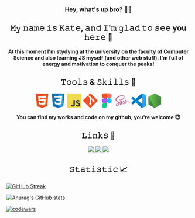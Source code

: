 <h3 align="center"> Hey, what's up bro? 👋🏻 </h3>

<h2 align="center"> 𝙼𝚢 𝚗𝚊𝚖𝚎 𝚒𝚜 𝙺𝚊𝚝𝚎, 𝚊𝚗𝚍 𝙸'𝚖 𝚐𝚕𝚊𝚍 𝚝𝚘 𝚜𝚎𝚎 you 𝚑𝚎𝚛𝚎 🤗 </h2>

<p align="center"><b> At this moment I'm stydying at the university on the faculty of Computer Science and also learning JS myself (and other web stuff). I'm full of energy and motivation to conquer the peaks! </b></p>

<h2 align="center"> 𝚃𝚘𝚘𝚕𝚜 & 𝚂𝚔𝚒𝚕𝚕𝚜 🚀 </h2>

<div align="center">
  <img src="https://github.com/devicons/devicon/blob/master/icons/html5/html5-original.svg" height="40">
  <img src="https://github.com/devicons/devicon/blob/master/icons/css3/css3-original.svg" height="40">
  <img src="https://github.com/devicons/devicon/blob/master/icons/javascript/javascript-original.svg" height="40">
  <img src="https://github.com/devicons/devicon/blob/master/icons/git/git-original.svg" height="40">
  <img src="https://github.com/devicons/devicon/blob/master/icons/figma/figma-original.svg" height="40">
  <img src="https://github.com/devicons/devicon/blob/master/icons/sass/sass-original.svg" height="40">
  <img src="https://github.com/devicons/devicon/blob/master/icons/vscode/vscode-original.svg" height="40">
  <img src="https://github.com/devicons/devicon/blob/master/icons/nodejs/nodejs-original.svg" height="40">
</div>

<p align="center"><b> You can find my works and code on my github, you're welcome 😇 </b></p>

<h2 align="center"> 𝙻𝚒𝚗𝚔𝚜 🔌 </h2>

<div align="center">
  <a href="https://www.linkedin.com/in/ekaterina-petukhova/">
    <img src="https://img.shields.io/badge/LinkedIn-blue?style=for-the-badge&logo=linkedin&logoColor=white"/>
  </a>
  <a href="https://www.instagram.com/sadkote/">
    <img src="https://img.shields.io/badge/Instagram-violet?logo=instagram&logoColor=white&style=for-the-badge"/>
  </a>
   <a href="https://www.facebook.com/sadkotya/">
    <img src="https://img.shields.io/badge/Facebook-blue?logo=facebook&logoColor=white&style=for-the-badge"/>
  </a>
</div>

<h2 align="center"> 𝚂𝚝𝚊𝚝𝚒𝚜𝚝𝚒𝚌 📈 </h2>

[![GitHub Streak](https://streak-stats.demolab.com?user=ekaterinapetukhova&theme=gruvbox)](https://git.io/streak-stats)

[![Anurag's GitHub stats](https://github-readme-stats.vercel.app/api?username=ekaterinapetukhova&theme=gruvbox)](https://github.com/anuraghazra/github-readme-stats)

[![codewars](https://www.codewars.com/users/rsschool_96b300d832831341/badges/large)](https://www.codewars.com/users/rsschool_96b300d832831341) 


